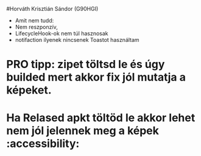 #Horváth Krisztián Sándor
(G90HGI)
 - Amit nem tudd:
 - Nem reszponzív,
 - LifecycleHook-ok nem túl hasznosak
 - notifaction ilyenek nincsenek Toastot használtam

 # PRO tipp: zipet töltsd le és úgy builded mert akkor fix jól mutatja a képeket.
 # Ha Relased apkt töltöd le akkor lehet nem jól jelennek meg a képek :accessibility:
